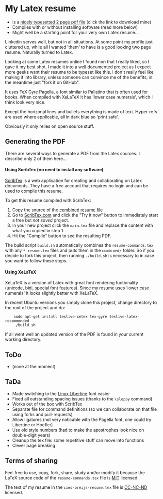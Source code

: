 # My Latex resume

 * Is a [nicely typesetted 2 page pdf file](https://github.com/cies/resume/blob/master/cies-breijs-resume.pdf?raw=true) (click the link to download mine)
 * Compiles with or without installing software (read more below)
 * Might well be a starting point for your very own Latex resume...

Linkedin serves well, but not in all situations.  At some point my profile
just cluttered up, while all I wanted 'them' to have is a good looking
two page resume.  Naturally turned to Latex.

Looking at some Latex resumes online I found non that I really liked, so
I gave it my best shot.  I made it into a well documented project as I
expect more geeks want their resume to be typeset like this.  I don't really
feel like making it into library, unless someone can convince me of the
benefits; in the meantime just "fork it on GitHub".

It uses TeX Gyre Pagella, a font similar to Pallatino that is often used for
books.  When compiled with XeLaTeX it has 'lower case numerals', which I
think look very nice.

Except the horizonal lines and bullets everything is made of text.
Hyper-refs are used where applicable, all in dark blue so 'print safe'.

Obviously it only relies on open source stuff.



## Generating the PDF

There are several ways to generate a PDF from the Latex sources.  I
describe only 2 of them here...


#### Using ScribTex (no need to install any software)

[ScribTex](http://www.scribtex.com) is a web application for creating
and collaborating on Latex documents.  They have a free account that
requires no login and can be used to compile this resume.

To get this resume compiled with ScribTex:

  1. Copy the source of the [combined resume file](https://github.com/cies/resume/blob/master/combined/cies-breijs-resume.tex)
  2. Go to [ScribTex.com](http://www.scribtex.com) and click the "Try it now" button to immediately start a free but *not saved* project.
  3. In your new project click the `main.tex` file and replace the content with what you copied in step 1.
  4. Hit the "Compile" button to see the resulting PDF.

The build script `build.sh` automatically combines the
`resume-commands.tex` with any `*-resume.tex` files and puts them in the
`combined/` folder.  So if you decide to fork this project, then running
`./build.sh` is necessary to in case you want to follow these steps.


#### Using XeLaTeX

XeLaTeX is a version of Latex with great font rendering fuctionality (unicode, bidi,
special font features).  Since my resume uses 'lower case numerals' it
looks slightly better with XeLaTeX.

In recent Ubuntu versions you simply clone this project, change
directory to the root of the project and do:

        sudo apt-get install texlive-xetex tex-gyre texlive-latex-recommended
        ./build.sh

If all went well an updated version of the PDF is found in your current
working directory.


## ToDo

  * (none at the moment)


## TaDa

  * Made switching to the [Linux Libertine](http://www.linuxlibertine.org) font easier
  * Fixed all outstanding spacing issues (thanks to the `\sloppy` command)
  * Works out of the box with ScribTex
  * Separate file for command definitions (so we can collaborate on that file using forks and pull-requests)
  * Allow ligatures (not very noticable with the Pagella font, one could try Libertine or Hoefler)
  * Use old style numbers (had to make the apostrophes look nice on double-digit years)
  * Cleanup the tex file: some repetitive stuff can move into functions
  * Clever page breaking


## Terms of sharing

Feel free to use, copy, fork, share, study and/or modify it because the LaTeX source code of the `resume-commands.tex` file is [MIT](http://en.wikipedia.org/wiki/MIT_License) licensed.

The text of my resume in the `cies-breijs-resume.tex` file is [CC-NC-ND](http://creativecommons.org/licenses/by-nc-nd/3.0/) licensed.



